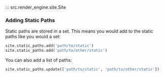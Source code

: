 ::: src.render_engine.site.Site

### Adding Static Paths

Static paths are stored in a set. This means you would add to the static paths like you would a set:

```python
site.static_paths.add('path/to/static')
site.static_paths.add('path/to/other/static')
```

You can also add a list of paths:

```python
site.static_paths.update(['path/to/static', 'path/to/other/static'])
```
